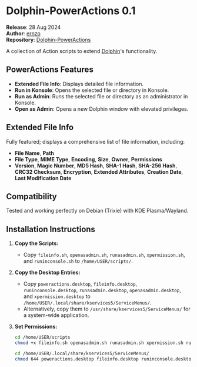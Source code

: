 # Dolphin-PowerActions 0.1

**Release**: 28 Aug 2024  
**Author**: [ernzo](https://github.com/ernzo)  
**Repository**: [Dolphin-PowerActions](https://github.com/ernzo/Dolphin-PowerActions)

A collection of Action scripts to extend [Dolphin](https://github.com/KDE/dolphin)'s functionality.

## PowerActions Features

- **Extended File Info**: Displays detailed file information.
- **Run in Konsole**: Opens the selected file or directory in Konsole.
- **Run as Admin**: Runs the selected file or directory as an administrator in Konsole.
- **Open as Admin**: Opens a new Dolphin window with elevated privileges.



## Extended File Info

Fully featured; displays a comprehensive list of file information, including:

- **File Name**, **Path**
- **File Type**, **MIME Type**, **Encoding**, **Size**, **Owner**, **Permissions**
- **Version**, **Magic Number**, **MD5 Hash**, **SHA-1 Hash**, **SHA-256 Hash**, **CRC32 Checksum**, **Encryption**, **Extended Attributes**, **Creation Date**, **Last Modification Date**



## Compatibility

Tested and working perfectly on Debian (Trixie) with KDE Plasma/Wayland.

## Installation Instructions

1. **Copy the Scripts:**
   - Copy `fileinfo.sh`, `openasadmin.sh`, `runasadmin.sh`, `xpermission.sh`, and `runinconsole.sh` to `/home/USER/scripts/`.

2. **Copy the Desktop Entries:**
   - Copy `poweractions.desktop`, `fileinfo.desktop`, `runinconsole.desktop`, `runasadmin.desktop`, `openasadmin.desktop`, and `xpermission.desktop` to `/home/USER/.local/share/kservices5/ServiceMenus/`.
   - Alternatively, copy them to `/usr/share/kservices5/ServiceMenus/` for a system-wide application.

3. **Set Permissions:**
   ```bash
   cd /home/USER/scripts
   chmod +x fileinfo.sh openasadmin.sh runasadmin.sh xpermission.sh runinconsole.sh

   cd /home/USER/.local/share/kservices5/ServiceMenus/
   chmod 644 poweractions.desktop fileinfo.desktop runinconsole.desktop runasadmin.desktop openasadmin.desktop xpermission.desktop
